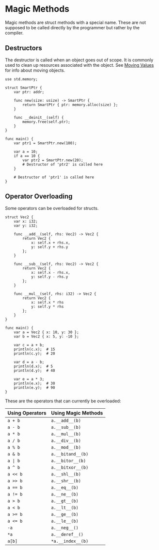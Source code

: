 # Magic Methods

Magic methods are struct methods with a special name. These are not supposed to be called directly by the programmer but
rather by the compiler.

## Destructors

The destructor is called when an object goes out of scope. It is commonly used to clean up resources associated with the
object. See [Moving Values](moving.rst) for info about moving objects.

```banjo
use std.memory;

struct SmartPtr {
    var ptr: addr;

    func new(size: usize) -> SmartPtr {
        return SmartPtr { ptr: memory.alloc(size) };
    }

    func __deinit__(self) {
        memory.free(self.ptr);
    }
}

func main() {
    var ptr1 = SmartPtr.new(100);

    var a = 10;
    if a == 10 {
        var ptr2 = SmartPtr.new(20);
        # Destructor of 'ptr2' is called here
    }

    # Destructor of 'ptr1' is called here
}
```

## Operator Overloading

Some operators can be overloaded for structs.

```banjo
struct Vec2 {
    var x: i32;
    var y: i32;

    func __add__(self, rhs: Vec2) -> Vec2 {
        return Vec2 {
            x: self.x + rhs.x,
            y: self.y + rhs.y
        };
    }

    func __sub__(self, rhs: Vec2) -> Vec2 {
        return Vec2 {
            x: self.x - rhs.x,
            y: self.y - rhs.y
        };
    }

    func __mul__(self, rhs: i32) -> Vec2 {
        return Vec2 {
            x: self.x * rhs
            y: self.y * rhs
        };
    }
}

func main() {
    var a = Vec2 { x: 10, y: 30 };
    var b = Vec2 { x: 5, y: -10 };
    
    var c = a + b;
    println(c.x);  # 15
    println(c.y);  # 20

    var d = a - b;
    println(d.x);  # 5
    println(d.y);  # 40

    var e = a * 3;
    println(e.x);  # 30
    println(e.y);  # 90
}
```

These are the operators that can currently be overloaded:

| Using Operators | Using Magic Methods |
| --------------- | ------------------- |
| `a + b`         | `a.__add__(b)`      |
| `a - b`         | `a.__sub__(b)`      |
| `a * b`         | `a.__mul__(b)`      |
| `a / b`         | `a.__div__(b)`      |
| `a % b`         | `a.__mod__(b)`      |
| `a & b`         | `a.__bitand__(b)`   |
| `a \| b`        | `a.__bitor__(b)`    |
| `a ^ b`         | `a.__bitxor__(b)`   |
| `a << b`        | `a.__shl__(b)`      |
| `a >> b`        | `a.__shr__(b)`      |
| `a == b`        | `a.__eq__(b)`       |
| `a != b`        | `a.__ne__(b)`       |
| `a > b`         | `a.__gt__(b)`       |
| `a < b`         | `a.__lt__(b)`       |
| `a >= b`        | `a.__ge__(b)`       |
| `a <= b`        | `a.__le__(b)`       |
| `-a`            | `a.__neg__()`       |
| `*a`            | `a.__deref__()`     |
| `a[b]`          | `*a.__index__(b)`   |
